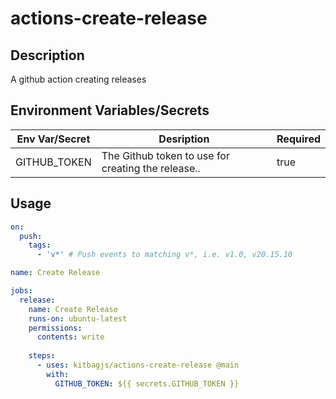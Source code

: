 # actions-create-release
## Description
A github action creating releases

## Environment Variables/Secrets

| Env Var/Secret | Desription | Required |
|-------|------------|----------|
| GITHUB_TOKEN | The Github token to use for creating the release.. | true |

## Usage
```yaml
on:
  push:
    tags:
      - 'v*' # Push events to matching v*, i.e. v1.0, v20.15.10

name: Create Release

jobs:
  release:
    name: Create Release
    runs-on: ubuntu-latest
    permissions: 
      contents: write
    
    steps:
      - uses: kitbagjs/actions-create-release @main
        with:
          GITHUB_TOKEN: ${{ secrets.GITHUB_TOKEN }}
```
